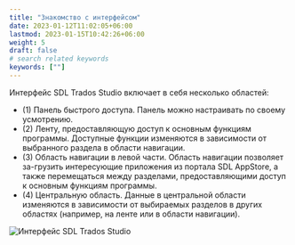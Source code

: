 ```yaml
---
title: "Знакомство с интерфейсом"
date: 2023-01-12T11:02:05+06:00
lastmod: 2023-01-15T10:42:26+06:00
weight: 5
draft: false
# search related keywords
keywords: [""]
---
```


Интерфейс SDL Trados Studio включает в себя несколько областей:

* (1) Панель быстрого доступа. Панель можно настраивать по своему усмотрению.
*	(2) Ленту, предоставляющую доступ к основным функциям программы. Доступные функции изменяются
в зависимости от выбранного раздела в области навигации.
* (3) Область навигации в левой части. Область навигации позволяет за-грузить интересующие
приложения из портала SDL AppStore, а также перемещаться между разделами, предоставляющими доступ
к основным функциям программы.
*	(4) Центральную область. Данные в центральной области изменяются в зависимости от выбираемых
разделов в других областях (например, на ленте или в области навигации).

![Интерфейс SDL Trados Studio](/images/sdl-trados-studio/sdl-trados-interface.png)